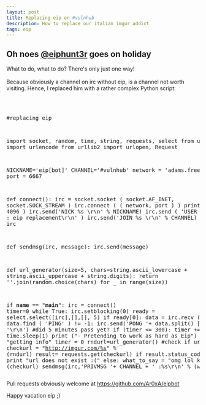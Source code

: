 ```yaml
---
layout: post
title: Replacing eip on #vulnhub
description: How to replace our italian imgur addict
tags: eip
---
```


<h2>Oh noes <a href="https://twitter.com/eiphunt3r">@eiphunt3r</a> goes on holiday</h2>
What to do, what to do? There's only just one way! <br>
<br>
Because obviously a channel on irc without eip, is a channel not worth visiting. Hence, I replaced him with a rather complex Python script:<br>

<br>
<pre class="brush: python">

#replacing eip

import socket, random, time, string, requests, select
from urllib import urlencode
from urllib2 import urlopen, Request

NICKNAME='eip[bot]'
CHANNEL='#vulnhub'
network = 'adams.freenode.net'
port = 6667

def connect():
    irc = socket.socket ( socket.AF_INET, socket.SOCK_STREAM )
    irc.connect ( ( network, port ) )
    print irc.recv ( 4096 )
    irc.send('NICK %s \r\n' % NICKNAME)
    irc.send ( 'USER Foo foo foo : eip replacement\r\n' )
    irc.send('JOIN %s \r\n' % CHANNEL)
    return irc

def sendmsg(irc, message):
    irc.send(message)

def url_generator(size=5, chars=string.ascii_lowercase + string.ascii_uppercase + string.digits):
    return ''.join(random.choice(chars) for _ in range(size))

if __name__ == "__main__":
    irc = connect()
    timer=0
    while True:
        irc.setblocking(0)
        ready = select.select([irc],[],[], 5)
        if ready[0]:
            data = irc.recv ( 4096 )
        if data.find ( 'PING' ) != -1:
            irc.send('PONG '+ data.split() [ 1 ] + '\r\n')
        #did 5 minutes pass yet?
        if (timer <= 300):
            timer += 1
	    time.sleep(1)
	    print ("- Pretending to work as hard as Eip")
        else:
            print "getting info"
            timer = 0
            rndurl=url_generator()
            #check if url exists
            checkurl = "http://imgur.com/%s" % (rndurl)
            result= requests.get(checkurl)
            if result.status_code == 404:
                print "url does not exist :("
            else:
                what_to_say = "omg lol kek: %s" % (checkurl)
		sendmsg(irc,'PRIVMSG '+ CHANNEL + ' :%s\r\n' % (what_to_say))
</pre>

Pull requests obviously welcome at <a href="https://github.com/Ar0xA/eipbot">https://github.com/Ar0xA/eipbot</a>

Happy vacation eip ;)





